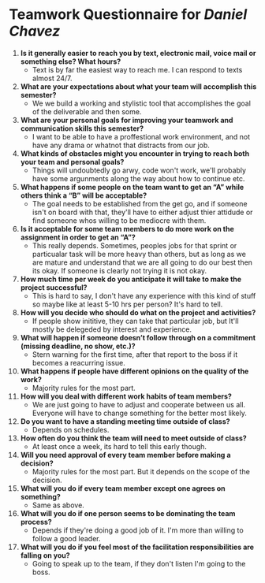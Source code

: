 # Teamwork Questionnaire for _Daniel Chavez_

1. __Is it generally easier to reach you by text, electronic mail, voice mail or something else?  What hours?__ 
   * Text is by far the easiest way to reach me. I can respond to texts almost 24/7.
1. __What are your expectations about what your team will accomplish this semester?__ 
   * We we build a working and stylistic tool that accomplishes the goal of the deliverable and then some.
1. __What are your personal goals for improving your teamwork and communication skills this semester?__ 
   * I want to be able to have a proffestional work environment, and not have any drama or whatnot that distracts from our job.
1. __What kinds of obstacles might you encounter in trying to reach both your team and personal goals?__ 
   * Things will undoubtedly go arwy, code won't work, we'll probably have some argunments along the way about how to continue etc.
1. __What happens if some people on the team want to get an “A” while others think a “B” will be acceptable?__ 
   * The goal needs to be established from the get go, and if someone isn't on board with that, they'll have to either adjust thier attidude or find someone whos willing to be mediocre with them.
1. __Is it acceptable for some team members to do more work on the assignment in order to get an “A”?__ 
   * This really depends. Sometimes, peoples jobs for that sprint or particualar task will be more heavy than others, but as long as we are mature and understand that we are all going to do our best then its okay. If someone is clearly not trying it is not okay.
1. __How much time per week do you anticipate it will take to make the project successful?__ 
   * This is hard to say, I don't have any experience with this kind of stuff so maybe like at least 5-10 hrs per person? It's hard to tell.
1. __How will you decide who should do what on the project and activities?__ 
   * If people show inititive, they can take that particular job, but It'll mostly be delegeded by interest and experience.
1. __What will happen if someone doesn’t follow through on a commitment (missing deadline, no show, etc.)?__ 
   * Stern warning for the first time, after that report to the boss if it becomes a reacurring issue.
1. __What happens if people have different opinions on the quality of the work?__ 
   * Majority rules for the most part.
1. __How will you deal with different work habits of team members?__ 
   * We are just going to have to adjust and cooperate between us all. Everyone will have to change something for the better most likely.
1. __Do you want to have a standing meeting time outside of class?__ 
   * Depends on schedules.
1. __How often do you think the team will need to meet outside of class?__ 
   * At least once a week, its hard to tell this early though.
1. __Will you need approval of every team member before making a decision?__ 
   * Majority rules for the most part. But it depends on the scope of the decision.
1. __What will you do if every team member except one agrees on something?__ 
   * Same as above.
1. __What will you do if one person seems to be dominating the team process?__ 
   * Depends if they're doing a good job of it. I'm more than willing to follow a good leader.
1. __What will you do if you feel most of the facilitation responsibilities are falling on you?__ 
   * Going to speak up to the team, if they don't listen I'm going to the boss.
